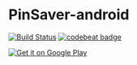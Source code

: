 
# PinSaver-android

[![Build Status](https://travis-ci.org/drilonreqica/PinSaver-android.svg?branch=master)](https://travis-ci.org/drilonreqica/PinSaver-android) [![codebeat badge](https://codebeat.co/badges/f2349f34-19cb-41ea-84dc-8041c605e911)](https://codebeat.co/projects/github-com-drilonreqica-pinsaver-android-master)

<a href='https://play.google.com/store/apps/details?id=com.reqica.drilon.pinsaver&hl=en&pcampaignid=MKT-Other-global-all-co-prtnr-py-PartBadge-Mar2515-1'><img alt='Get it on Google Play' src='https://play.google.com/intl/en_us/badges/images/generic/en_badge_web_generic.png'/></a>
